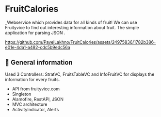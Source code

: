 # FruitCalories

_Webservice which provides data for all kinds of fruit! We can use Fruityvice to find out interesting information about fruit. The simple application for parsing JSON . 


https://github.com/PavelLakhno/FruitCalories/assets/24975836/1782b386-e01e-4da1-a482-cdc5b9edc56a


## 📌 General information

Used 3 Controllers: StratVC, FruitsTableVC and InfoFruitVC for displays the information for every fruits.

- API from fruityvice.com 
- Singleton
- Alamofire, RestAPI, JSON
- MVC architecture
- ActivityIndicator, Alerts
